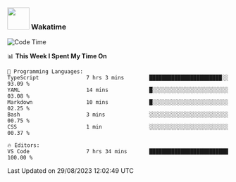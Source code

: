 ### <img src="https://media.giphy.com/media/VgCDAzcKvsR6OM0uWg/giphy.gif" width="50"> Wakatime

  <!--START_SECTION:waka-->
![Code Time](http://img.shields.io/badge/Code%20Time-1%2C440%20hrs%2056%20mins-blue)

📊 **This Week I Spent My Time On** 

```text
💬 Programming Languages: 
TypeScript               7 hrs 3 mins        ███████████████████████░░   93.09 % 
YAML                     14 mins             █░░░░░░░░░░░░░░░░░░░░░░░░   03.08 % 
Markdown                 10 mins             █░░░░░░░░░░░░░░░░░░░░░░░░   02.25 % 
Bash                     3 mins              ░░░░░░░░░░░░░░░░░░░░░░░░░   00.75 % 
CSS                      1 min               ░░░░░░░░░░░░░░░░░░░░░░░░░   00.37 % 

🔥 Editors: 
VS Code                  7 hrs 34 mins       █████████████████████████   100.00 % 
```


 Last Updated on 29/08/2023 12:02:49 UTC
<!--END_SECTION:waka-->
